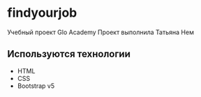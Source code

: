 # findyourjob
Учебный проект Glo Academy
Проект выполнила Татьяна Нем

## Используются технологии
- HTML
- CSS
- Bootstrap v5
